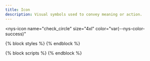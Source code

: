 ```yaml
---
title: Icon
description: Visual symbols used to convey meaning or action.
---
```


<nys-icon
  name="check_circle"
  size="4xl"
  color="var(--nys-color-success)"
>

{% block styles %}
{% endblock %}

{% block scripts %}
{% endblock %}